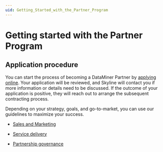 ```yaml
---
uid: Getting_Started_with_the_Partner_Program
---
```


# Getting started with the Partner Program

## Application procedure

You can start the process of becoming a DataMiner Partner by [applying online](https://skyline.be/partner#dataminer-partner-program). Your application will be reviewed, and Skyline will contact you if more information or details need to be discussed. If the outcome of your application is positive, they will reach out to arrange the subsequent contracting process.

Depending on your strategy, goals, and go-to-market, you can use our guidelines to maximize your success.

- [Sales and Marketing](xref:Sales_and_Marketing)

- [Service delivery](xref:Service_Delivery)

- [Partnership governance](xref:Partnership_Governance)
